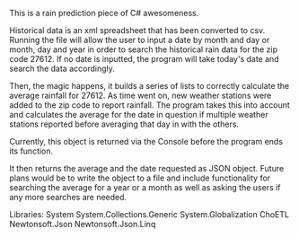 This is a rain prediction piece of C# awesomeness. 

Historical data is an xml spreadsheet that has been converted to csv. Running the file will allow the user to
input a date by month and day or month, day and year in order to search the historical rain data for the zip 
code 27612. If no date is inputted, the program will take today's date and search the data accordingly.

Then, the magic happens, it builds a series of lists to correctly calculate the average rainfall for 
27612. As time went on, new weather stations were added to the zip code to report rainfall. The program takes this into account 
and calculates the average for the date in question if multiple weather stations reported before averaging that day in with the others.

Currently, this object is returned via the Console before the program ends its function.

It then returns the average and the date requested as  JSON object. Future plans would be to write the object to a file and 
include functionality for searching the average for a year or a month as well as asking the users if any more searches are needed.

Libraries:
System
System.Collections.Generic
System.Globalization
ChoETL
Newtonsoft.Json
Newtonsoft.Json.Linq
